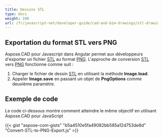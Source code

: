 ```yaml
---
title: Dessins STL
type: docs
weight: 100
url: /fr/javascript-net/developer-guide/cad-and-bim-drawings/stl-drawings/
---
```


## **Exportation du format STL vers PNG**

Aspose.CAD pour Javascript dans Angular permet aux développeurs d'exporter un fichier [STL](https://docs.fileformat.com/cad/stl/) au format [PNG](https://docs.fileformat.com/image/png/).
L'approche de conversion [STL](https://docs.fileformat.com/cad/stl/) vers [PNG](https://docs.fileformat.com/image/png/) fonctionne comme suit :

1. Charger le fichier de dessin [STL](https://docs.fileformat.com/cad/stl/) en utilisant la méthode **Image.load**.
1. Appeler **Image.save** en passant un objet de **PngOptions** comme deuxième paramètre.

## Exemple de code

Le code ci-dessous montre comment atteindre le même objectif en utilisant Aspose.CAD pour JavaScript

{{< gist "aspose-com-gists" "b5a4510e5fa49082bb585a12d753de8d" "Convert-STL-to-PNG-Export.js" >}}
